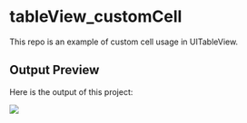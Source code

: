 # tableView_customCell
This repo is an example of custom cell usage in UITableView.

## Output Preview
Here is the output of this project:

![](http://luthfifr.com/buku_ios_101/gif/tableViewController/customCell.png)
